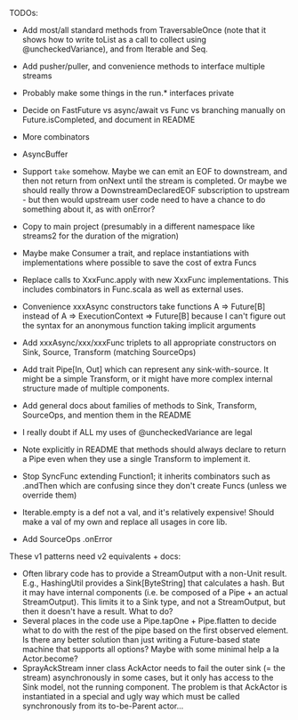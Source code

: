 TODOs:

- Add most/all standard methods from TraversableOnce (note that it shows how to write toList as a call to collect using
  @uncheckedVariance), and from Iterable and Seq.
- Add pusher/puller, and convenience methods to interface multiple streams
- Probably make some things in the run.* interfaces private
- Decide on FastFuture vs async/await vs Func vs branching manually on Future.isCompleted, and document in README
- More combinators
- AsyncBuffer
- Support `take` somehow. Maybe we can emit an EOF to downstream, and then not return from onNext until the stream is
  completed. Or maybe we should really throw a DownstreamDeclaredEOF subscription to upstream - but then would upstream
  user code need to have a chance to do something about it, as with onError?
- Copy to main project (presumably in a different namespace like streams2 for the duration of the migration)
- Maybe make Consumer a trait, and replace instantiations with implementations where possible to save the cost of extra Funcs
- Replace calls to XxxFunc.apply with new XxxFunc implementations. This includes combinators in Func.scala as well as
  external uses.
- Convenience xxxAsync constructors take functions A => Future[B] instead of A => ExecutionContext => Future[B]
  because I can't figure out the syntax for an anonymous function taking implicit arguments
- Add xxxAsync/xxx/xxxFunc triplets to all appropriate constructors on Sink, Source, Transform (matching SourceOps)
- Add trait Pipe[In, Out] which can represent any sink-with-source. It might be a simple Transform, or it might
  have more complex internal structure made of multiple components.
- Add general docs about families of methods to Sink, Transform, SourceOps, and mention them in the README

- I really doubt if ALL my uses of @uncheckedVariance are legal

- Note explicitly in README that methods should always declare to return a Pipe even when they use a single Transform to implement it.

- Stop SyncFunc extending Function1; it inherits combinators such as .andThen which are confusing since they don't
  create Funcs (unless we override them)

- Iterable.empty is a def not a val, and it's relatively expensive! Should make a val of my own and replace all usages in core lib.

- Add SourceOps .onError

These v1 patterns need v2 equivalents + docs: 

- Often library code has to provide a StreamOutput with a non-Unit result. E.g., HashingUtil provides a Sink[ByteString]
  that calculates a hash. But it may have internal components (i.e. be composed of a Pipe + an actual StreamOutput).
  This limits it to a Sink type, and not a StreamOutput, but then it doesn't have a result. What to do?
- Several places in the code use a Pipe.tapOne + Pipe.flatten to decide what to do with the rest of the pipe based on
  the first observed element. Is there any better solution than just writing a Future-based state machine that supports
  all options? Maybe with some minimal help a la Actor.become?
- SprayAckStream inner class AckActor needs to fail the outer sink (= the stream) asynchronously in some cases, 
  but it only has access to the Sink model, not the running component. The problem is that AckActor is instantiated
  in a special and ugly way which must be called synchronously from its to-be-Parent actor...